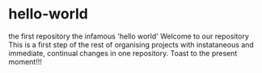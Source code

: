 # hello-world
the first repository the infamous 'hello world' 
Welcome to our repository
This is a first step of the rest of organising projects with instataneous and
immediate, continual changes in one repository.
Toast to the present moment!!!
